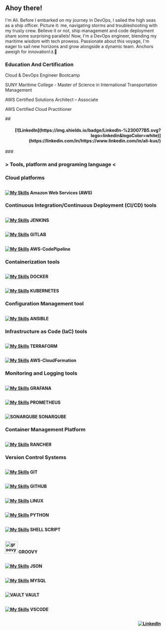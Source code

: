 <h2 align="left">Ahoy there!</h2>

<p align="left">I'm Ali. Before I embarked on my journey in DevOps, I sailed the high seas as a ship officer. Picture it: me, navigating storms and troubleshooting with my trusty crew. Believe it or not, ship management and code deployment share some surprising parallels! Now, I'm a DevOps engineer, blending my maritime wisdom with tech prowess. Passionate about this voyage, I'm eager to sail new horizons and grow alongside a dynamic team. Anchors aweigh for innovation!⚓🚀</p>

###
<h3 align="left"> Education And Certification </h3>
<p align="left">Cloud & DevOps Engineer Bootcamp</p>
<p align="left">SUNY Maritime College  -  Master of Science in International Transportation Management</p>
<p align="left">AWS Certified Solutions Architect – Associate</p>
<p align="left">AWS Certified Cloud Practitioner</p>
## <h4 align="right"> [![LinkedIn](https://img.shields.io/badge/LinkedIn-%230077B5.svg?logo=linkedin&logoColor=white)](https://linkedin.com/in/https://www.linkedin.com/in/ali-kus/) </h4> 
###
<h3 align="left">> Tools, platform and programing language <</h3>

### <h3 align="left"> Cloud platforms </h3> 
## <h4 align="left"> [![My Skills](https://skillicons.dev/icons?i=aws)](https://skillicons.dev)  Amazon Web Services (AWS) </h4> 

### <h3 align="left"> Continuous Integration/Continuous Deployment (CI/CD) tools </h3> 
## <h4 align="left"> [![My Skills](https://skillicons.dev/icons?i=jenkins)](https://skillicons.dev) JENKINS </h4>
## <h4 align="left"> [![My Skills](https://skillicons.dev/icons?i=gitlab)](https://skillicons.dev) GITLAB </h4>
## <h4 align="left"> [![My Skills](https://skillicons.dev/icons?i=aws)](https://skillicons.dev) AWS-CodePipeline </h4>

### <h3 align="left"> Containerization tools </h3>
## <h4 align="left"> [![My Skills](https://skillicons.dev/icons?i=docker&perline=3)](https://skillicons.dev) DOCKER </h4> 
## <h4 align="left"> [![My Skills](https://skillicons.dev/icons?i=kubernetes&perline=3)](https://skillicons.dev) KUBERNETES </h4> 

### <h3 align="left"> Configuration Management tool </h3>
## <h4 align="left"> [![My Skills](https://skillicons.dev/icons?i=ansible)](https://skillicons.dev) ANSIBLE </h4> 

### <h3 align="left"> Infrastructure as Code (IaC) tools </h3>
## <h4 align="left"> [![My Skills](https://skillicons.dev/icons?i=terraform)](https://skillicons.dev) TERRAFORM </h4> 
## <h4 align="left"> [![My Skills](https://skillicons.dev/icons?i=aws)](https://skillicons.dev) AWS-CloudFormation </h4> 

### <h3 align="left"> Monitoring and Logging tools </h3>
## <h4 align="left"> [![My Skills](https://skillicons.dev/icons?i=grafana)](https://skillicons.dev) GRAFANA </h4> 
## <h4 align="left"> [![My Skills](https://skillicons.dev/icons?i=prometheus)](https://skillicons.dev) PROMETHEUS </h4>
## <h4 align="left"> ![SONARQUBE](https://img.shields.io/badge/sonarqube-4E9BCD.svg?style=for-the-badge&logo=sonarqube&logoColor=white&color=%234E9BCD) SONARQUBE </h4>

### <h3 align="left"> Container Management Platform </h3>
## <h4 align="left"> [![My Skills](https://skillicons.dev/icons?i=rancher)](https://skillicons.dev) RANCHER </h4> 

### <h3 align="left"> Version Control Systems </h3>
## <h4 align="left"> [![My Skills](https://skillicons.dev/icons?i=git)](https://skillicons.dev) GIT </h4> 
## <h4 align="left"> [![My Skills](https://skillicons.dev/icons?i=github)](https://skillicons.dev) GITHUB </h4>   
  
## <h4 align="left"> [![My Skills](https://skillicons.dev/icons?i=linux)](https://skillicons.dev) LINUX </h4> 
## <h4 align="left"> [![My Skills](https://skillicons.dev/icons?i=py )](https://skillicons.dev) PYTHON </h4> 
## <h4 align="left"> [![My Skills](https://skillicons.dev/icons?i=bash)](https://skillicons.dev) SHELL SCRIPT </h4> 
## <h4 align="left"> <img src="https://cdn.jsdelivr.net/gh/devicons/devicon/icons/groovy/groovy-original.svg" height="40" alt="groovy logo"  /> GROOVY </h4> 
## <h4 align="left"> [![My Skills](https://skillicons.dev/icons?i=js )](https://skillicons.dev) JSON </h4> 
## <h4 align="left"> [![My Skills](https://skillicons.dev/icons?i=mysql)](https://skillicons.dev) MYSQL </h4>
## <h4 align="left"> ![VAULT](https://img.shields.io/badge/vault-FFEC6E.svg?style=for-the-badge&logo=vault&logoColor=white&color=%23FFEC6E) VAULT </h4> 
## <h4 align="left"> [![My Skills](https://skillicons.dev/icons?i=vscode)](https://skillicons.dev) VSCODE </h4> 

<p align="left"> </p>

## <h4 align="right"> [![LinkedIn](https://img.shields.io/badge/LinkedIn-%230077B5.svg?logo=linkedin&logoColor=white)](https://linkedin.com/in/https://www.linkedin.com/in/ali-kus/) </h4> 

